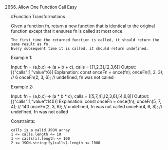 2666. Allow One Function Call
Easy

#Function Transformations

Given a function fn, return a new function that is identical to the original function except that it ensures fn is called at most once.

    The first time the returned function is called, it should return the same result as fn.
    Every subsequent time it is called, it should return undefined.

 

Example 1:

Input: fn = (a,b,c) => (a + b + c), calls = [[1,2,3],[2,3,6]]
Output: [{"calls":1,"value":6}]
Explanation:
const onceFn = once(fn);
onceFn(1, 2, 3); // 6
onceFn(2, 3, 6); // undefined, fn was not called

Example 2:

Input: fn = (a,b,c) => (a * b * c), calls = [[5,7,4],[2,3,6],[4,6,8]]
Output: [{"calls":1,"value":140}]
Explanation:
const onceFn = once(fn);
onceFn(5, 7, 4); // 140
onceFn(2, 3, 6); // undefined, fn was not called
onceFn(4, 6, 8); // undefined, fn was not called

 

Constraints:

    calls is a valid JSON array
    1 <= calls.length <= 10
    1 <= calls[i].length <= 100
    2 <= JSON.stringify(calls).length <= 1000

